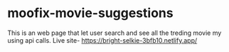 # moofix-movie-suggestions 
This is an web page that let user search and see all the treding movie my using api calls.
Live site- https://bright-selkie-3bfb10.netlify.app/

